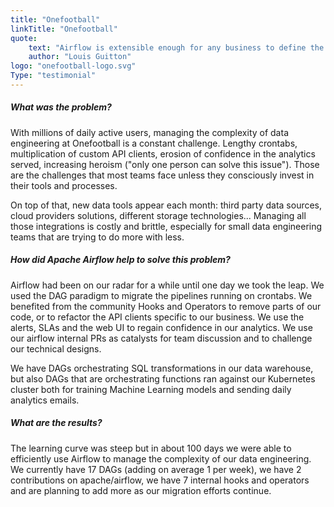 ```yaml
---
title: "Onefootball"
linkTitle: "Onefootball"
quote:
    text: "Airflow is extensible enough for any business to define the custom operators they need. Airflow can help you in your DataOps journey: viewing analytics as code, monitoring, reusing components, being a catalyst of team interactions."
    author: "Louis Guitton"
logo: "onefootball-logo.svg"
Type: "testimonial"
---
```


##### What was the problem?
With millions of daily active users, managing the complexity of data engineering at Onefootball is a constant challenge. Lengthy crontabs, multiplication of custom API clients, erosion of confidence in the analytics served, increasing heroism ("only one person can solve this issue"). Those are the challenges that most teams face unless they consciously invest in their tools and processes.

On top of that, new data tools appear each month: third party data sources, cloud providers solutions, different storage technologies... Managing all those integrations is costly and brittle, especially for small data engineering teams that are trying to do more with less.

##### How did Apache Airflow help to solve this problem?
Airflow had been on our radar for a while until one day we took the leap. We used the DAG paradigm to migrate the pipelines running on crontabs. We benefited from the community Hooks and Operators to remove parts of our code, or to refactor the API clients specific to our business. We use the alerts, SLAs and the web UI to regain confidence in our analytics. We use our airflow internal PRs as catalysts for team discussion and to challenge our technical designs.

We have DAGs orchestrating SQL transformations in our data warehouse, but also DAGs that are orchestrating functions ran against our Kubernetes cluster both for training Machine Learning models and sending daily analytics emails.

##### What are the results?
The learning curve was steep but in about 100 days we were able to efficiently use Airflow to manage the complexity of our data engineering. We currently have 17 DAGs (adding on average 1 per week), we have 2 contributions on apache/airflow, we have 7 internal hooks and operators and are planning to add more as our migration efforts continue.

